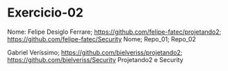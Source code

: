 # Exercicio-02

Nome:
Felipe Desiglo Ferrare; https://github.com/felipe-fatec/projetando2; https://github.com/felipe-fatec/Security
Nome; Repo_01; Repo_02

Gabriel Veríssimo; https://github.com/bielveriss/projetando2; https://github.com/bielveriss/Security
Projetando2 e Security
